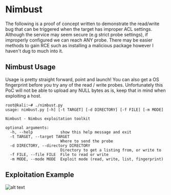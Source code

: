 # Nimbust

The following is a proof of concept written to demonstrate the read/write bug that can be triggered when the target has improper ACL settings. Although the service may seem secure (e.g strict probe settings), if improperly configured we can reach ANY probe. There may be easier methods to gain RCE such as installing a malicious package however I haven't dug to much into it.

## Nimbust Usage

Usage is pretty straight forward, point and launch! You can also get a OS fingerprint before you try any of the read / write probes. Unfortunately this PoC will not be able to upload any NULL bytes as is, keep that in mind when exploiting a host.

```
root@kali:~# ./nimbust.py
usage: nimbust.py [-h] [-t TARGET] [-d DIRECTORY] [-f FILE] [-m MODE]

Nimbust - Nimbus exploitation toolkit

optional arguments:
  -h, --help            show this help message and exit
  -t TARGET, --target TARGET
                        Where to send the probe
  -d DIRECTORY, --directory DIRECTORY
                        Directory to get a listing from, or write to
  -f FILE, --file FILE  File to read or write
  -m MODE, --mode MODE  Exploit mode (read, write, list, fingerprint)
```

## Exploitation Example

![alt text](https://github.com/wetw0rk/CA-UIM-Nimbus-Research/blob/master/0xFF%20-%20Screenshots/Improper%20ACL%20Handling/rce.gif)
